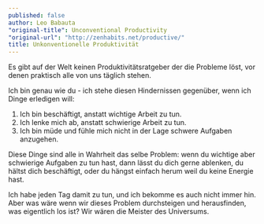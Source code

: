 ```yaml
---
published: false
author: Leo Babauta
"original-title": Unconventional Productivity
"original-url": "http://zenhabits.net/productive/"
title: Unkonventionelle Produktivität
---
```


Es gibt auf der Welt keinen Produktivitätsratgeber der die Probleme löst, vor denen praktisch alle von uns täglich stehen.

Ich bin genau wie du - ich stehe diesen Hindernissen gegenüber, wenn ich Dinge erledigen will:

1. Ich bin beschäftigt, anstatt wichtige Arbeit zu tun.
2. Ich lenke mich ab, anstatt schwierige Arbeit zu tun.
3. Ich bin müde und fühle mich nicht in der Lage schwere Aufgaben anzugehen.

Diese Dinge sind alle in Wahrheit das selbe Problem: wenn du wichtige aber schwierige Aufgaben zu tun hast, dann lässt du dich gerne ablenken, du hältst dich beschäftigt, oder du hängst einfach herum weil du keine Energie hast.

Ich habe jeden Tag damit zu tun, und ich bekomme es auch nicht immer hin. Aber was wäre wenn wir dieses Problem durchsteigen und herausfinden, was eigentlich los ist? Wir wären die Meister des Universums.

